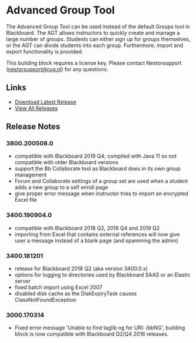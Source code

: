 # Advanced Group Tool
The Advanced Group Tool can be used instead of the default Groups tool in Blackboard. The AGT allows instructors to quickly create and manage a large number of groups. Students can either sign up for groups themselves, or the AGT can divide students into each group. Furthermore, import and export functionality is provided.

This building block requires a license key. Please contact Nestorsupport (nestorsupport@rug.nl) for any questions.

## Links
- [Download Latest Release](https://github.com/rijksuniversiteit-groningen/b2-AdvancedGroupTool/releases/latest)
- [View All Releases](https://github.com/rijksuniversiteit-groningen/b2-AdvancedGroupTool/releases)

## Release Notes

### 3800.200508.0
* compatible with Blackboard 2019 Q4; compiled with Java 11 so *not* compatible with older Blackboard versions
* support the Bb Collaborate tool as Blackboard does in its own group management
* Forum and Collaborate settings of a group set are used when a student adds a new group to a self enroll page
* give proper error message when instructor tries to import an encrypted Excel file

### 3400.190904.0

- compatible with Blackboard 2018 Q2, 2018 Q4 and 2019 Q2
- importing from Excel that contains external references will now give user a message instead of a blank page (and spamming the admin)

### 3400.181201

- release for Blackboard 2018 Q2 (aka version 3400.0.x)
- options for logging to directories used by Blackboard SAAS or an Elastic server
- fixed batch import using Excel 2007
- disabled disk cache as the DiskExpiryTask causes ClassNotFoundException

### 3000.170314

- Fixed error message 'Unable to find taglib ng for URI: /bbNG', building block is now compatible with Blackboard Q2/Q4 2016 releases.
